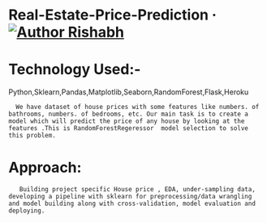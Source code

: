 # Real-Estate-Price-Prediction &middot; [![Author Rishabh](https://img.shields.io/badge/Author-Rishabh-%3C%3E)](https://www.linkedin.com/in/rishabh-chaurasia-964153243/)

# Technology Used:- 
Python,Sklearn,Pandas,Matplotlib,Seaborn,RandomForest,Flask,Heroku

      We have dataset of house prices with some features like numbers. of bathrooms, numbers. of bedrooms, etc. Our main task is to create a model which will predict the price of any house by looking at the features .This is RandomForestRegeressor  model selection to solve this problem.


   # Approach:
       Building project specific House price , EDA, under-sampling data, developing a pipeline with sklearn for preprocessing/data wrangling and model building along with cross-validation, model evaluation and  deploying.
 

